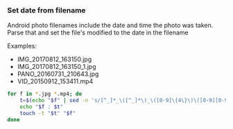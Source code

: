 ### Set date from filename

Android photo filenames include the date and time the photo was taken. Parse that and set the file's modified to the date in the filename

Examples:

 * IMG_20170812_163150.jpg
 * IMG_20170812_163150_1.jpg
 * PANO_20160731_210643.jpg
 * VID_20150912_153411.mp4

```bash
for f in *.jpg *.mp4; do
	t=$(echo "$f" | sed -n 's/[^_]*_\([^_]*\)_\([0-9]\{4\}\)\([0-9][0-9]\).*/\1\2.\3/p')
	echo "$f : $t"
	touch -t "$t" "$f"
done
```


